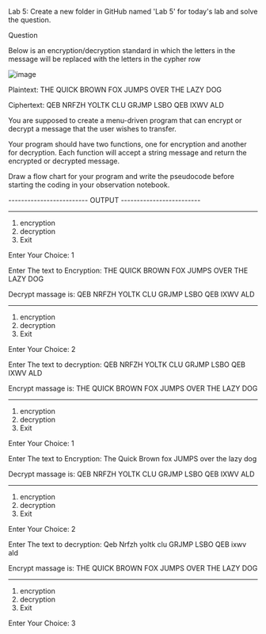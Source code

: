 Lab 5: 
Create a new folder in GitHub named 'Lab 5' for today's lab and solve the question.

Question

Below is an encryption/decryption standard in which the letters in the message will be replaced with the letters in the cypher row

![image](https://user-images.githubusercontent.com/118044162/223022695-407af3df-dde4-4dd7-9d66-3c8bad479f09.png)

Plaintext:  THE QUICK BROWN FOX JUMPS OVER THE LAZY DOG

Ciphertext: QEB NRFZH YOLTK CLU GRJMP LSBO QEB IXWV ALD

You are supposed to create a menu-driven program that can encrypt or decrypt a message that the user wishes to transfer.

Your program should have two functions, one for encryption and another for decryption. Each function will accept a string message and return the encrypted or decrypted message.



Draw a flow chart for your program and write the pseudocode before starting the coding in your observation notebook.

------------------------- OUTPUT -------------------------

********************************************
1. encryption
2. decryption
3. Exit

Enter Your Choice: 1

Enter The text to Encryption: THE QUICK BROWN FOX JUMPS OVER THE LAZY DOG

 Decrypt massage is: QEB NRFZH YOLTK CLU GRJMP LSBO QEB IXWV ALD

********************************************
1. encryption
2. decryption
3. Exit

Enter Your Choice: 2

Enter The text to decryption: QEB NRFZH YOLTK CLU GRJMP LSBO QEB IXWV ALD

 Encrypt massage is: THE QUICK BROWN FOX JUMPS OVER THE LAZY DOG

********************************************
1. encryption
2. decryption
3. Exit

Enter Your Choice: 1

Enter The text to Encryption: The Quick Brown fox JUMPS over the lazy dog

 Decrypt massage is: QEB NRFZH YOLTK CLU GRJMP LSBO QEB IXWV ALD

********************************************
1. encryption
2. decryption
3. Exit

Enter Your Choice: 2

Enter The text to decryption: Qeb Nrfzh yoltk clu GRJMP LSBO QEB ixwv ald

 Encrypt massage is: THE QUICK BROWN FOX JUMPS OVER THE LAZY DOG

********************************************
1. encryption
2. decryption
3. Exit

Enter Your Choice: 3
